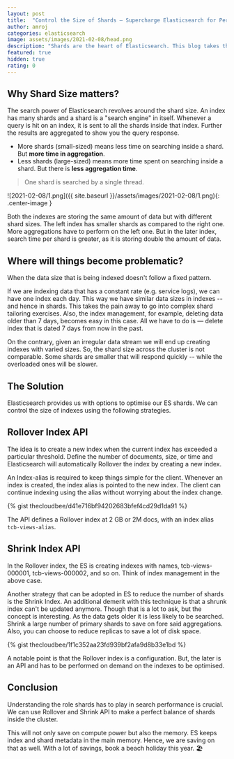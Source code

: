 ```yaml
---
layout: post
title:  "Control the Size of Shards — Supercharge Elasticsearch for Performance"
author: amroj
categories: elasticsearch
image: assets/images/2021-02-08/head.png
description: "Shards are the heart of Elasticsearch. This blog takes the understanding of shards further to link it with performance."
featured: true
hidden: true
rating: 0
---
```


## Why Shard Size matters?

The search power of Elasticsearch revolves around the shard size. An index has many shards and a shard is a "search engine" in itself. Whenever a query is hit on an index, it is sent to all the shards inside that index. Further the results are aggregated to show you the query response.

- More shards (small-sized) means less time on searching inside a shard. But **more time in aggregation**.
- Less shards (large-sized) means more time spent on searching inside a shard. But there is **less aggregation time**.

> One shard is searched by a single thread.

![2021-02-08/1.png]({{ site.baseurl }}/assets/images/2021-02-08/1.png){: .center-image }

Both the indexes are storing the same amount of data but with different shard sizes. The left index has smaller shards as compared to the right one. More aggregations have to perform on the left one. But in the later index, search time per shard is greater, as it is storing double the amount of data.

## Where will things become problematic?

When the data size that is being indexed doesn't follow a fixed pattern.

If we are indexing data that has a constant rate (e.g. service logs), we can have one index each day. This way we have similar data sizes in indexes -- and hence in shards. This takes the pain away to go into complex shard tailoring exercises. Also, the index management, for example, deleting data older than 7 days, becomes easy in this case. All we have to do is — delete index that is dated 7 days from now in the past. 

On the contrary, given an irregular data stream we will end up creating indexes with varied sizes. So, the shard size across the cluster is not comparable. Some shards are smaller that will respond quickly -- while the overloaded ones will be slower.

## The Solution

Elasticsearch provides us with options to optimise our ES shards. We can control the size of indexes using the following strategies.

## Rollover Index API

The idea is to create a new index when the current index has exceeded a particular threshold. Define the number of documents, size, or time and Elasticsearch will automatically Rollover the index by creating a new index.

An Index-alias is required to keep things simple for the client. Whenever an index is created, the index alias is pointed to the new index. The client can continue indexing using the alias without worrying about the index change.

{% gist thecloudbee/d41e716bf94202683bfef4cd29d1da91 %}

The API defines a Rollover index at 2 GB or 2M docs, with an index alias `tcb-views-alias`.

## Shrink Index API

In the Rollover index, the ES is creating indexes with names, tcb-views-000001, tcb-views-000002, and so on. Think of index management in the above case.

Another strategy that can be adopted in ES to reduce the number of shards is the Shrink Index. An additional demerit with this technique is that a shrunk index can't be updated anymore. Though that is a lot to ask, but the concept is interesting. As the data gets older it is less likely to be searched. Shrink a large number of primary shards to save on fore said aggregations. Also, you can choose to reduce replicas to save a lot of disk space.

{% gist thecloudbee/1f1c352aa23fd939bf2afa9d8b33e1bd %}

A notable point is that the Rollover index is a configuration. But, the later is an API and has to be performed on demand on the indexes to be optimised.

## Conclusion

Understanding the role shards has to play in search performance is crucial. We can use Rollover and Shrink API to make a perfect balance of shards inside the cluster. 

This will not only save on compute power but also the memory. ES keeps index and shard metadata in the main memory. Hence, we are saving on that as well. With a lot of savings, book a beach holiday this year. 🏖